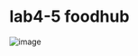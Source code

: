 # lab4-5 foodhub

![image](https://user-images.githubusercontent.com/22807984/188281117-f0fdad9e-4402-4c7b-8ddf-ba6b56dcdfe2.png)
